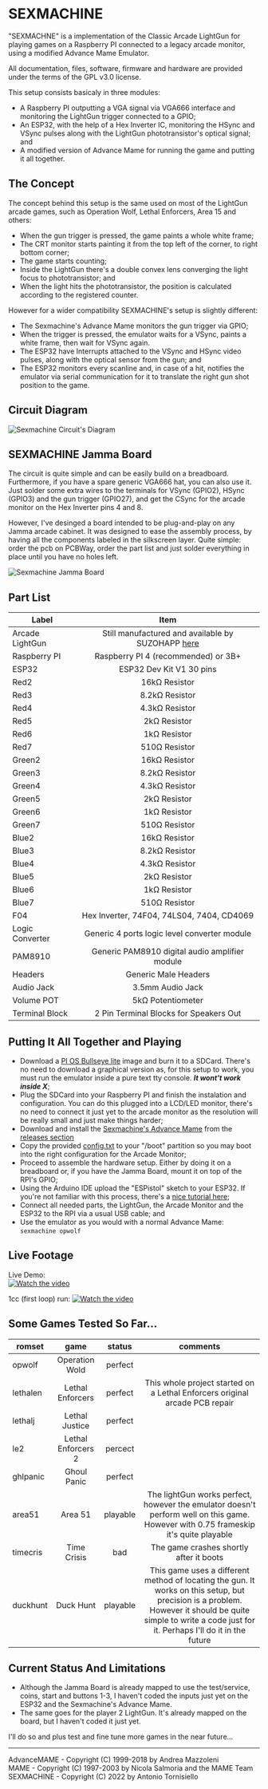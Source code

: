 # SEXMACHINE  
"SEXMACHNE" is a implementation of the Classic Arcade LightGun for playing games on a Raspberry PI connected to a legacy arcade monitor, using a modified Advance Mame Emulator.  

All documentation, files, software, firmware and hardware are provided under the terms of the GPL v3.0 license.

This setup consists basicaly in three modules:  
- A Raspberry PI outputting a VGA signal via VGA666 interface and monitoring the LightGun trigger connected to a GPIO;  
- An ESP32, with the help of a Hex Inverter IC, monitoring the HSync and VSync pulses along with the LightGun phototransistor's optical signal; and  
- A modified version of Advance Mame for running the game and putting it all together.  

## The Concept  
The concept behind this setup is the same used on most of the LightGun arcade games, such as Operation Wolf, Lethal Enforcers, Area 15 and others:  
- When the gun trigger is pressed, the game paints a whole white frame;
- The CRT monitor starts painting it from the top left of the corner, to right bottom corner;
- The game starts counting;
- Inside the LightGun there's a double convex lens converging the light focus to phototransistor; and
- When the light hits the phototransistor, the position is calculated according to the registered counter.  

However for a wider compatibility SEXMACHINE's setup is slightly different:
- The Sexmachine's Advance Mame monitors the gun trigger via GPIO;
- When the trigger is pressed, the emulator waits for a VSync, paints a white frame, then wait for VSync again.
- The ESP32 have Interrupts attached to the VSync and HSync video pulses, along with the optical sensor from the gun; and
- The ESP32 monitors every scanline and, in case of a hit, notifies the emulator via serial communication for it to translate the right gun shot position to the game.

## Circuit Diagram  
![Sexmachine Circuit's Diagram](https://raw.githubusercontent.com/ninomegadriver/lightgun/main/sexmachine/sexmachine_circuit_diagram.jpg)

## SEXMACHINE Jamma Board  
The circuit is quite simple and can be easily build on a breadboard. Furthermore, if you have a spare generic VGA666 hat, you can also use it. Just solder some extra wires to the terminals for VSync (GPIO2), HSync (GPIO3) and the gun trigger (GPIO27), and get the CSync for the arcade monitor on the Hex Inverter pins 4 and 8.  

However, I've desinged a board intended to be plug-and-play on any Jamma arcade cabinet. It was designed to ease the assembly process, by having all the components labeled in the silkscreen layer. Quite simple: order the pcb on PCBWay, order the part list and just solder everything in place until you have no holes left.

![Sexmachine Jamma Board](https://raw.githubusercontent.com/ninomegadriver/lightgun/main/Images/sexmachine_board.png)  


## Part List

|     Label       |                       Item                     |
|-----------------|:----------------------------------------------:|
| Arcade LightGun | Still manufactured and available by SUZOHAPP [here](https://na.suzohapp.com/products/optical_guns/96-2300-12)
| Raspberry PI    | Raspberry PI 4 (recommended) or 3B+                            |
| ESP32           | ESP32 Dev Kit V1 30 pins                       |
| Red2            | 16kΩ Resistor                                  |
| Red3            | 8.2kΩ Resistor                                 |
| Red4            | 4.3kΩ Resistor                                 |
| Red5            | 2kΩ Resistor                                   |
| Red6            | 1kΩ Resistor                                   |
| Red7            | 510Ω Resistor                                  |
| Green2          | 16kΩ Resistor                                  |
| Green3          | 8.2kΩ Resistor                                 |
| Green4          | 4.3kΩ Resistor                                 |
| Green5          | 2kΩ Resistor                                   |
| Green6          | 1kΩ Resistor                                   |
| Green7          | 510Ω Resistor                                  |
| Blue2           | 16kΩ Resistor                                  |
| Blue3           | 8.2kΩ Resistor                                 |
| Blue4           | 4.3kΩ Resistor                                 |
| Blue5           | 2kΩ Resistor                                   |
| Blue6           | 1kΩ Resistor                                   |
| Blue7           | 510Ω Resistor                                  |
| F04             | Hex Inverter, 74F04, 74LS04, 7404, CD4069      |
| Logic Converter | Generic 4 ports logic level converter module   |
| PAM8910         | Generic PAM8910 digital audio amplifier module |
| Headers         | Generic Male Headers                           |
| Audio Jack      | 3.5mm Audio Jack                               |
| Volume POT      | 5kΩ Potentiometer                              |
| Terminal Block  | 2 Pin Terminal Blocks for Speakers Out         |

## Putting It All Together and Playing  

- Download a [PI OS Bullseye lite](https://www.raspberrypi.com/software/) image and burn it to a SDCard. There's no need to download a graphical version as, for this setup to work, you must run the emulator inside a pure text tty console. ***It wont't work inside X***;  
- Plug the SDCard into your Raspberry PI and finish the instalation and configuration. You can do this plugged into a LCD/LED monitor, there's no need to connect it just yet to the arcade monitor as the resolution will be really small and just make things harder;
- Download and install the [Sexmachine's Advance Mame](https://github.com/ninomegadriver/lightgun/tree/main/sexmachine/sexmachine_advancemame) from the [releases section](https://github.com/ninomegadriver/lightgun/releases)
- Copy the provided [config.txt](https://raw.githubusercontent.com/ninomegadriver/lightgun/main/sexmachine/config.txt) to your "/boot" partition so you may boot into the right configuration for the Arcade Monitor;
- Proceed to assemble the hardware setup. Either by doing it on a breadboard or, if you have the Jamma Board, mount it on top of the RPI's GPIO;
- Using the Arduino IDE upload the "ESPistol" sketch to your ESP32. If you're not familiar with this process, there's a [nice tutorial here](https://randomnerdtutorials.com/installing-the-esp32-board-in-arduino-ide-windows-instructions/);
- Connect all needed parts, the LightGun, the Arcade Monitor and the ESP32 to the RPI via a usual USB cable; and
- Use the emulator as you would with a normal Advance Mame:  
``` sexmachine opwolf ```  

## Live Footage  

Live Demo:  
[![Watch the video](https://img.youtube.com/vi/usHYl3YvgNg/maxresdefault.jpg)](https://youtu.be/usHYl3YvgNg)  

1cc (first loop) run:
[![Watch the video](https://img.youtube.com/vi/k8lXJYMKKos/maxresdefault.jpg)](https://youtu.be/k8lXJYMKKos)  

## Some Games Tested So Far...
| romset |  game | status | comments |
|--------|:-----:|:-------:|:--------:|
| opwolf | Operation Wold | perfect | |
| lethalen | Lethal Enforcers | perfect | This whole project started on a Lethal Enforcers original arcade PCB repair |
| lethalj | Lethal Justice | perfect | |
| le2 | Lethal Enforcers 2 | percect | |
| ghlpanic | Ghoul Panic | perfect | |
| area51 | Area 51 | playable| The lightGun works perfect, however the emulator doesn't perform well on this game. However with 0.75 frameskip it's quite playable |
| timecris | Time Crisis | bad | The game crashes shortly after it boots |
| duckhunt | Duck Hunt | playable | This game uses a different method of locating the gun. It works on this setup, but precision is a problem. However it should be quite simple to write a code just for it. Perhaps I'll do it in the future |

## Current Status And Limitations  
- Although the Jamma Board is already mapped to use the test/service, coins, start and buttons 1-3, I haven't coded the inputs just yet on the ESP32 and the Sexmachine's Advance Mame.
- The same goes for the player 2 LightGun. It's already mapped on the board, but I haven't coded it just yet.

I'll do so and plus test and fine tune more games in the near future...

*************************************************************************  
AdvanceMAME - Copyright (C) 1999-2018 by Andrea Mazzoleni  
MAME - Copyright (C) 1997-2003 by Nicola Salmoria and the MAME Team  
SEXMACHINE - Copyright (C) 2022 by Antonio Tornisiello  
